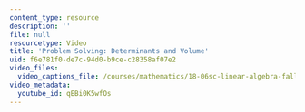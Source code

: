 ```yaml
---
content_type: resource
description: ''
file: null
resourcetype: Video
title: 'Problem Solving: Determinants and Volume'
uid: f6e781f0-de7c-94d0-b9ce-c28358af07e2
video_files:
  video_captions_file: /courses/mathematics/18-06sc-linear-algebra-fall-2011/least-squares-determinants-and-eigenvalues/cramers-rule-inverse-matrix-and-volume/problem-solving-determinants-and-volume/qEBi0K5wfOs.vtt
video_metadata:
  youtube_id: qEBi0K5wfOs
---
```

